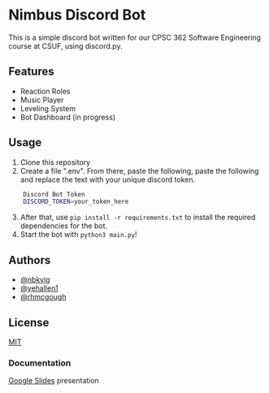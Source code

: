 
# Nimbus Discord Bot

This is a simple discord bot written for our CPSC 362 Software Engineering course at CSUF, using discord.py.


## Features

- Reaction Roles
- Music Player
- Leveling System
- Bot Dashboard (in progress)

## Usage

1. Clone this repository 
2. Create a file ".env". From there, paste the following, paste the following and replace the text with your unique discord token. 

```bash
    Discord Bot Token
    DISCORD_TOKEN=your_token_here
```

3. After that, use ```pip install -r requirements.txt``` to install the required dependencies for the bot. 
4. Start the bot with ```python3 main.py```!

## Authors

- [@nbkvig](https://www.github.com/nbkvig)
- [@yehallen1](https://www.github.com/yehallen1)
- [@rhmcgough](https://www.github.com/rhmcgough)
## License

[MIT](https://choosealicense.com/licenses/mit/)


### Documentation

[Google Slides](https://docs.google.com/presentation/d/17DJmoD6WFfxd9AiNUDRIPs4ZdAONSKlM_zMwWavG3Ds/edit?usp=sharing) presentation




